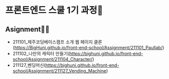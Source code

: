 # 프론트엔드 스쿨 1기 과정🌟

## Asignment✍🏻
- 211101_제주코딩베이스캠프 소개 웹 페이지 클론(https://BigHuni.github.io/front-end-school/Assignment/211101_Paullab/)
- 211102_나만의 캐릭터 만들기(https://bighuni.github.io/front-end-school/Assignment/211104_Character/)
- 211127_벤딩머신(https://bighuni.github.io/front-end-school/Assignment/211127_Vending_Machine)
